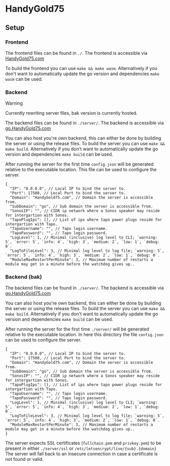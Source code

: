 # HandyGold75

## Setup

### Frontend

The frontend files can be found in `./`.
The frontend is accessible via [HandyGold75.com](https://HandyGold75.com)

To build the frontend you can use `make && make wasm`.
Alternatively if you don't want to automatically update the go version and dependencies `make wasm` can be used.

### Backend

> [!WARNING]  
> Currently rewriting server files, bak version is currently hosted.

The backend files can be found in `./server/`.
The backend is accessible via [go.HandyGold75.com](https://go.HandyGold75.com)

You can also host you're own backend, this can either be done by building the server or using the release files.
To build the server you can use `make && make build`.
Alternatively if you don't want to automatically update the go version and dependencies `make build` can be used.

After running the server for the first time `config.json` will be generated relative to the executable location.
This file can be used to configure the server.

```jsonc
{
  "IP": "0.0.0.0", // Local IP to bind the server to.
  "Port": 17500, // Local Port to bind the server to.
  "Domain": "HandyGold75.com", // Domain the server is accessible from.
  "SubDomain": "go", // Sub domain the server is accessible from.
  "SonosIP": "", // CIDR ip network where a Sonos speaker may reside for intergartion with Sonos.
  "TapoPlugIps": [], // List of ips where tapo power plugs reside for intergartion with Tapo.
  "TapoUsername": "", // Tapo login username.
  "TapoPassword": "", // Tapo login password.
  "LogLevel": 1, // Minimal (inclusive) log level to CLI; `warning: 5`, `error: 5`, `info: 4`, `high: 3`, `medium: 2`, `low: 1`, `debug: 0`.
  "LogToFileLevel": 3, // Minimal log level to log file; `warning: 5`, `error: 5`, `info: 4`, `high: 3`, `medium: 2`, `low: 1`, `debug: 0`.
  "ModuleMaxRestartPerMinute": 3, // Maximum number of restarts a module may get in a minute before the watchdog gives up..
```

### Backend (bak)

The backend files can be found in `./server/`.
The backend is accessible via [go.HandyGold75.com](https://go.HandyGold75.com)

You can also host you're own backend, this can either be done by building the server or using the release files.
To build the server you can use `make && make build`.
Alternatively if you don't want to automatically update the go version and dependencies `make build` can be used.

After running the server for the first time `./server/` will be generated relative to the executable location.
In here this directory the file `config.json` can be used to configure the server.

```jsonc
{
  "IP": "0.0.0.0", // Local IP to bind the server to.
  "Port": 17500, // Local Port to bind the server to.
  "Domain": "HandyGold75.com", // Domain the server is accessible from.
  "SubDomain": "go", // Sub domain the server is accessible from.
  "SonosIP": "", // CIDR ip network where a Sonos speaker may reside for intergartion with Sonos.
  "TapoPlugIps": [], // List of ips where tapo power plugs reside for intergartion with Tapo.
  "TapoUsername": "", // Tapo login username.
  "TapoPassword": "", // Tapo login password.
  "LogLevel": 1, // Minimal (inclusive) log level to CLI; `warning: 5`, `error: 5`, `info: 4`, `high: 3`, `medium: 2`, `low: 1`, `debug: 0`.
  "LogToFileLevel": 3, // Minimal log level to log file; `warning: 5`, `error: 5`, `info: 4`, `high: 3`, `medium: 2`, `low: 1`, `debug: 0`.
  "ModuleMaxRestartPerMinute": 3, // Maximum number of restarts a module may get in a minute before the watchdog gives up..
}
```

The server expects SSL certificates (`fullchain.pem` and `privkey.pem`) to be present in either `./server/ssl` or `/etc/letsencrypt/live/{sub}.{domain}`
The server will fall back to an insecure connection in case a certificate is not found or valid.
